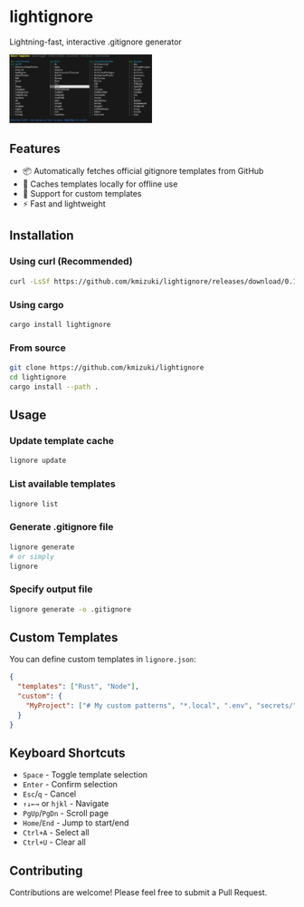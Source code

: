 # lightignore

Lightning-fast, interactive .gitignore generator

<p align="left">
  <img src="sample.png" alt="lightignore demo" width="50%">
</p>

## Features

- 📦 Automatically fetches official gitignore templates from GitHub
- 💾 Caches templates locally for offline use
- 🔧 Support for custom templates
- ⚡ Fast and lightweight

## Installation

### Using curl (Recommended)

```bash
curl -LsSf https://github.com/kmizuki/lightignore/releases/download/0.1.0/lightignore-installer.sh | sh
```

### Using cargo

```bash
cargo install lightignore
```

### From source

```bash
git clone https://github.com/kmizuki/lightignore
cd lightignore
cargo install --path .
```

## Usage

### Update template cache

```bash
lignore update
```

### List available templates

```bash
lignore list
```

### Generate .gitignore file

```bash
lignore generate
# or simply
lignore
```

### Specify output file

```bash
lignore generate -o .gitignore
```

## Custom Templates

You can define custom templates in `lignore.json`:

```json
{
  "templates": ["Rust", "Node"],
  "custom": {
    "MyProject": ["# My custom patterns", "*.local", ".env", "secrets/"]
  }
}
```

## Keyboard Shortcuts

- `Space` - Toggle template selection
- `Enter` - Confirm selection
- `Esc`/`q` - Cancel
- `↑↓←→` or `hjkl` - Navigate
- `PgUp`/`PgDn` - Scroll page
- `Home`/`End` - Jump to start/end
- `Ctrl+A` - Select all
- `Ctrl+U` - Clear all

## Contributing

Contributions are welcome! Please feel free to submit a Pull Request.
